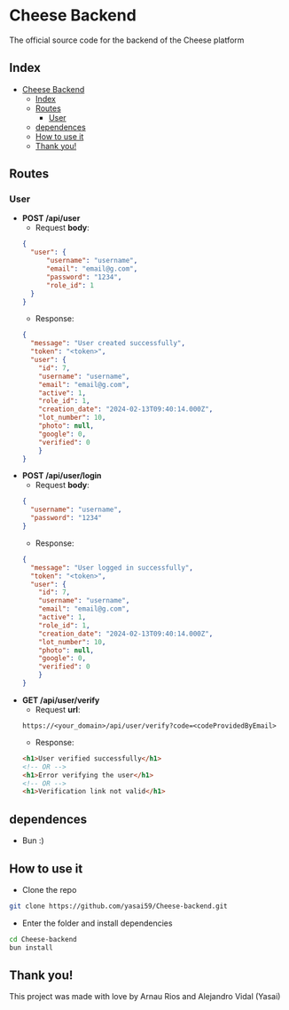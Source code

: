 # Cheese Backend

The official source code for the backend of the Cheese platform

## Index

- [Cheese Backend](#cheese-backend)
  - [Index](#index)
  - [Routes](#routes)
    - [User](#user)
  - [dependences](#dependences)
  - [How to use it](#how-to-use-it)
  - [Thank you!](#thank-you)

## Routes

### User
- **POST /api/user**
  - Request **body**:
  ```json
  {
    "user": {
        "username": "username",
        "email": "email@g.com",
        "password": "1234",
        "role_id": 1
    }
  }
  ```
  - Response:
  ```json
  {
    "message": "User created successfully",
    "token": "<token>",
    "user": {
      "id": 7,
      "username": "username",
      "email": "email@g.com",
      "active": 1,
      "role_id": 1,
      "creation_date": "2024-02-13T09:40:14.000Z",
      "lot_number": 10,
      "photo": null,
      "google": 0,
      "verified": 0
      }
  }
  ```
- **POST /api/user/login**
  - Request **body**:
  ```json
  {
    "username": "username",
    "password": "1234"
  }
  ```
  - Response:
  ```json
  {
    "message": "User logged in successfully",
    "token": "<token>",
    "user": {
      "id": 7,
      "username": "username",
      "email": "email@g.com",
      "active": 1,
      "role_id": 1,
      "creation_date": "2024-02-13T09:40:14.000Z",
      "lot_number": 10,
      "photo": null,
      "google": 0,
      "verified": 0
      }
  }
  ```
- **GET /api/user/verify**
  - Request **url**:
  ```
  https://<your_domain>/api/user/verify?code=<codeProvidedByEmail>
  ```
  - Response:
  ```html
  <h1>User verified successfully</h1>
  <!-- OR -->
  <h1>Error verifying the user</h1>
  <!-- OR -->
  <h1>Verification link not valid</h1>
  ```

## dependences

- Bun :)

## How to use it

- Clone the repo
```bash
git clone https://github.com/yasai59/Cheese-backend.git
```

- Enter the folder and install dependencies
```bash
cd Cheese-backend
bun install
```

## Thank you!

This project was made with love by Arnau Rios and Alejandro Vidal (Yasai)